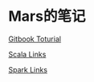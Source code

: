 # Mars的笔记

[Gitbook Toturial](gen/Gitbook_Toturial.html)

[Scala Links](gen/Scala_Links.html)

[Spark Links](gen/Spark_Links.html)

